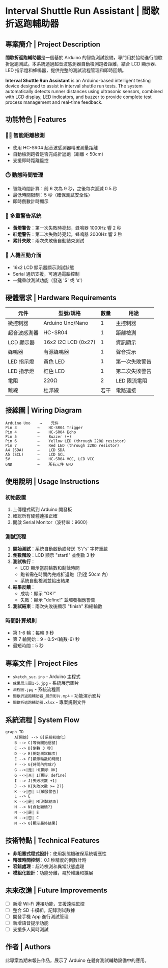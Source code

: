 # Interval Shuttle Run Assistant | 間歇折返跑輔助器

## 專案簡介 | Project Description

**間歇折返跑輔助器**是一個基於 Arduino 的智能測試設備，專門用於協助進行間歇折返跑測試。本系統透過超音波感測器自動檢測跑者距離，結合 LCD 顯示器、LED 指示燈和蜂鳴器，提供完整的測試流程管理和即時回饋。

**Interval Shuttle Run Assistant** is an Arduino-based intelligent testing device designed to assist in interval shuttle run tests. The system automatically detects runner distances using ultrasonic sensors, combined with LCD display, LED indicators, and buzzer to provide complete test process management and real-time feedback.

## 功能特色 | Features

### 🏃‍♂️ 智能距離檢測
- 使用 HC-SR04 超音波感測器精確測量距離
- 自動檢測跑者是否完成折返跑（距離 < 50cm）
- 支援即時距離監控

### ⏱️ 動態時間管理
- 智能時間計算：前 6 次為 9 秒，之後每次遞減 0.5 秒
- 最低時間限制：5 秒（確保測試安全性）
- 即時倒數計時顯示

### 🔔 多重警告系統
- **黃燈警告**：第一次失敗時亮起，蜂鳴器 1000Hz 響 2 秒
- **紅燈警告**：第二次失敗時亮起，蜂鳴器 2000Hz 響 2 秒
- **累計失敗**：兩次失敗後自動結束測試

### 📱 人機互動介面
- 16x2 LCD 顯示器顯示測試狀態
- Serial 通訊支援，可通過電腦控制
- 一鍵重啟測試功能（發送 'S' 或 's'）

## 硬體需求 | Hardware Requirements

| 元件 | 型號/規格 | 數量 | 用途 |
|------|-----------|------|------|
| 微控制器 | Arduino Uno/Nano | 1 | 主控制器 |
| 超音波感測器 | HC-SR04 | 1 | 距離檢測 |
| LCD 顯示器 | 16x2 I2C LCD (0x27) | 1 | 資訊顯示 |
| 蜂鳴器 | 有源蜂鳴器 | 1 | 聲音提示 |
| LED 指示燈 | 黃色 LED | 1 | 第一次失敗警告 |
| LED 指示燈 | 紅色 LED | 1 | 第二次失敗警告 |
| 電阻 | 220Ω | 2 | LED 限流電阻 |
| 跳線 | 杜邦線 | 若干 | 電路連接 |

## 接線圖 | Wiring Diagram

```
Arduino Uno    →    元件
Pin 3         →    HC-SR04 Trigger
Pin 4         →    HC-SR04 Echo
Pin 5         →    Buzzer (+)
Pin 6         →    Yellow LED (through 220Ω resistor)
Pin 7         →    Red LED (through 220Ω resistor)
A4 (SDA)      →    LCD SDA
A5 (SCL)      →    LCD SCL
5V            →    HC-SR04 VCC, LCD VCC
GND           →    所有元件 GND
```

## 使用說明 | Usage Instructions

### 初始設置
1. 上傳程式碼到 Arduino 開發板
2. 確認所有硬體連接正確
3. 開啟 Serial Monitor（波特率：9600）

### 測試流程
1. **開始測試**：系統自動啟動或發送 'S'/'s' 字符重啟
2. **倒數階段**：LCD 顯示 "start!" 並倒數 3 秒
3. **測試執行**：
   - LCD 顯示當前輪數和剩餘時間
   - 跑者需在時間內完成折返跑（到達 50cm 內）
   - 系統自動檢測並給出結果
4. **結果反饋**：
   - 成功：顯示 "OK!" 
   - 失敗：顯示 "define!" 並觸發相應警告
5. **測試結束**：兩次失敗後顯示 "finish" 和總輪數

### 時間計算規則
- 第 1-6 輪：每輪 9 秒
- 第 7 輪開始：9 - 0.5×(輪數-6) 秒
- 最短時間：5 秒

## 專案文件 | Project Files

- `sketch_suc.ino` - Arduino 主程式
- `成果展示圖1-5.jpg` - 系統展示圖片
- `流程圖.jpg` - 系統流程圖
- `間歇折返跑輔助器_展示影片.mp4` - 功能演示影片
- `間歇折返跑輔助器.xlsx` - 專案規劃文件

## 系統流程 | System Flow

```mermaid
graph TD
    A[開始] --> B[系統初始化]
    B --> C[等待開始信號]
    C --> D[倒數 3 秒]
    D --> E[開始測試輪次]
    E --> F[顯示輪數和時間]
    F --> G{時間內完成?}
    G -->|是| H[顯示 OK]
    G -->|否| I[顯示 define]
    I --> J[失敗次數 +1]
    J --> K{失敗次數 >= 2?}
    K -->|否| L[觸發警告]
    L --> E
    K -->|是| M[測試結束]
    H --> N{自動繼續?}
    N -->|是| E
    N -->|否| C
    M --> O[顯示最終結果]
```

## 技術特點 | Technical Features

- **非阻塞式程式設計**：使用狀態機確保系統響應性
- **精確時間控制**：0.1 秒精度的倒數計時
- **容錯處理**：超時檢測和異常狀態處理
- **模組化設計**：功能分離，易於維護和擴展

## 未來改進 | Future Improvements

- [ ] 新增 Wi-Fi 連接功能，支援遠端監控
- [ ] 整合 SD 卡模組，記錄測試數據
- [ ] 開發手機 App 進行測試管理
- [ ] 新增語音提示功能
- [ ] 支援多人同時測試

## 作者 | Authors

此專案為期末報告作品，展示了 Arduino 在體育測試輔助設備中的應用。

